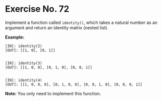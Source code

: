 # Exercise No. 72


Implement a function called `identity()`, which takes a natural number as an argument and return an identity matrix (nested list).


**Example:**


    [IN]: identity(2)
    [OUT]: [[1, 0], [0, 1]]


    [IN]: identity(3)
    [OUT]: [[1, 0, 0], [0, 1, 0], [0, 0, 1]]


    [IN]: identity(4)
    [OUT]: [[1, 0, 0, 0], [0, 1, 0, 0], [0, 0, 1, 0], [0, 0, 0, 1]]


**Note:** You only need to implement this function.